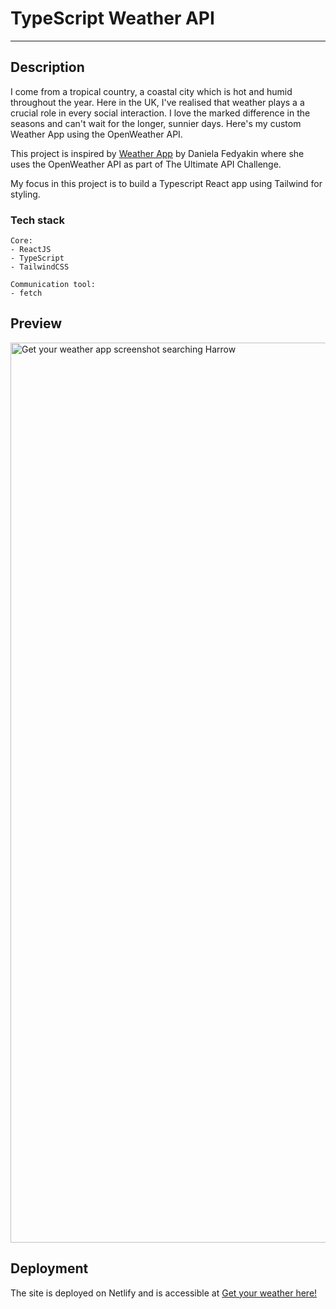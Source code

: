 # TypeScript Weather API

---

## Description

I come from a tropical country, a coastal city which is hot and humid throughout the year. Here in the UK, I've realised that weather plays a a crucial role in every social interaction. I love the marked difference in the seasons and can't wait for the longer, sunnier days. Here's my custom Weather App using the OpenWeather API.

This project is inspired by [Weather App](https://theultimateapichallenge.com/weather-typescript-api) by Daniela Fedyakin where she uses the OpenWeather API as part of The Ultimate API Challenge.

My focus in this project is to build a Typescript React app using Tailwind for styling.

### Tech stack

```
Core:
- ReactJS
- TypeScript
- TailwindCSS

Communication tool:
- fetch
```

## Preview
<img width="1440" alt="Get your weather app screenshot searching Harrow" src="https://user-images.githubusercontent.com/39496422/218054366-167703ca-756b-4d0f-a63b-0b548064aec8.png">


## Deployment

The site is deployed on Netlify and is accessible at [Get your weather here!](https://joyful-trifle-d96524.netlify.app/) 

